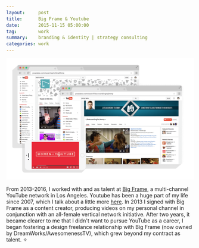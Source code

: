 ```yaml
---
layout:     post
title:      Big Frame & Youtube
date:       2015-11-15 05:00:00
tag:		work
summary:    branding & identity | strategy consulting
categories: work
---
```


_![Big Frame](/images/Youtube_Work.png)_

From 2013-2016, I worked with and as talent at [Big Frame](http://www.bigfra.me/ "Big Frame"), a multi-channel YouTube network in Los Angeles. Youtube has been a huge part of my life since 2007, which I talk about a little more [here](https://medium.com/@allysonkate/my-youtube-c07682d16efa#.vrqvjemfp/). In 2013 I signed with Big Frame as a content creator, producing videos on my personal channel in conjunction with an all-female vertical network initiative. After two years, it became clearer to me that I didn't want to pursue YouTube as a career, I began fostering a design freelance relationship with Big Frame (now owned by DreamWorks/AwesomenessTV), which grew beyond my contract as talent. ✧
